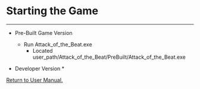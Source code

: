 # __Starting the Game__
___

* Pre-Built Game Version
  * Run Attack_of_the_Beat.exe
    * Located user_path/Attack_of_the_Beat/PreBuilt/Attack_of_the_Beat.exe

* Developer Version
  * 

[Return to User Manual.](https://github.com/WrathOfRa/AotB/tree/master/User_Manual.md)
